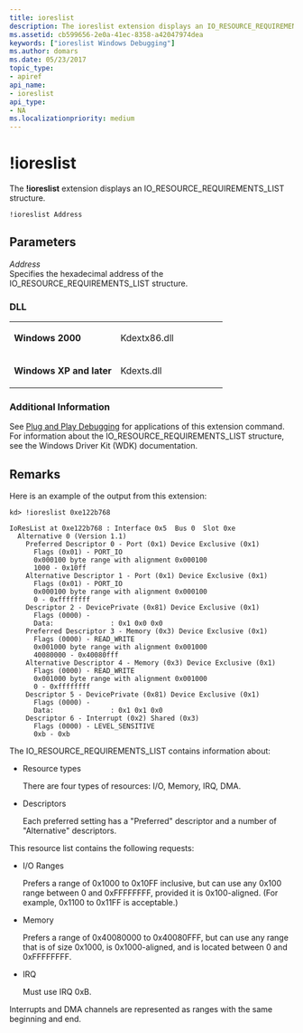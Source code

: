 ```yaml
---
title: ioreslist
description: The ioreslist extension displays an IO_RESOURCE_REQUIREMENTS_LIST structure.
ms.assetid: cb599656-2e0a-41ec-8358-a42047974dea
keywords: ["ioreslist Windows Debugging"]
ms.author: domars
ms.date: 05/23/2017
topic_type:
- apiref
api_name:
- ioreslist
api_type:
- NA
ms.localizationpriority: medium
---
```


# !ioreslist


The **!ioreslist** extension displays an IO\_RESOURCE\_REQUIREMENTS\_LIST structure.

```dbgcmd
!ioreslist Address 
```

## <span id="ddk__ioreslist_dbg"></span><span id="DDK__IORESLIST_DBG"></span>Parameters


<span id="_______Address______"></span><span id="_______address______"></span><span id="_______ADDRESS______"></span> *Address*   
Specifies the hexadecimal address of the IO\_RESOURCE\_REQUIREMENTS\_LIST structure.

### <span id="DLL"></span><span id="dll"></span>DLL

<table>
<colgroup>
<col width="50%" />
<col width="50%" />
</colgroup>
<tbody>
<tr class="odd">
<td align="left"><p><strong>Windows 2000</strong></p></td>
<td align="left"><p>Kdextx86.dll</p></td>
</tr>
<tr class="even">
<td align="left"><p><strong>Windows XP and later</strong></p></td>
<td align="left"><p>Kdexts.dll</p></td>
</tr>
</tbody>
</table>

 

### <span id="Additional_Information"></span><span id="additional_information"></span><span id="ADDITIONAL_INFORMATION"></span>Additional Information

See [Plug and Play Debugging](plug-and-play-debugging.md) for applications of this extension command. For information about the IO\_RESOURCE\_REQUIREMENTS\_LIST structure, see the Windows Driver Kit (WDK) documentation.

Remarks
-------

Here is an example of the output from this extension:

```dbgcmd
kd> !ioreslist 0xe122b768

IoResList at 0xe122b768 : Interface 0x5  Bus 0  Slot 0xe
  Alternative 0 (Version 1.1)
    Preferred Descriptor 0 - Port (0x1) Device Exclusive (0x1)
      Flags (0x01) - PORT_IO
      0x000100 byte range with alignment 0x000100
      1000 - 0x10ff
    Alternative Descriptor 1 - Port (0x1) Device Exclusive (0x1)
      Flags (0x01) - PORT_IO
      0x000100 byte range with alignment 0x000100
      0 - 0xffffffff
    Descriptor 2 - DevicePrivate (0x81) Device Exclusive (0x1)
      Flags (0000) -
      Data:              : 0x1 0x0 0x0
    Preferred Descriptor 3 - Memory (0x3) Device Exclusive (0x1)
      Flags (0000) - READ_WRITE
      0x001000 byte range with alignment 0x001000
      40080000 - 0x40080fff
    Alternative Descriptor 4 - Memory (0x3) Device Exclusive (0x1)
      Flags (0000) - READ_WRITE
      0x001000 byte range with alignment 0x001000
      0 - 0xffffffff
    Descriptor 5 - DevicePrivate (0x81) Device Exclusive (0x1)
      Flags (0000) -
      Data:              : 0x1 0x1 0x0
    Descriptor 6 - Interrupt (0x2) Shared (0x3)
      Flags (0000) - LEVEL_SENSITIVE
      0xb - 0xb
```

The IO\_RESOURCE\_REQUIREMENTS\_LIST contains information about:

-   Resource types

    There are four types of resources: I/O, Memory, IRQ, DMA.

-   Descriptors

    Each preferred setting has a "Preferred" descriptor and a number of "Alternative" descriptors.

This resource list contains the following requests:

-   I/O Ranges

    Prefers a range of 0x1000 to 0x10FF inclusive, but can use any 0x100 range between 0 and 0xFFFFFFFF, provided it is 0x100-aligned. (For example, 0x1100 to 0x11FF is acceptable.)

-   Memory

    Prefers a range of 0x40080000 to 0x40080FFF, but can use any range that is of size 0x1000, is 0x1000-aligned, and is located between 0 and 0xFFFFFFFF.

-   IRQ

    Must use IRQ 0xB.

Interrupts and DMA channels are represented as ranges with the same beginning and end.

 

 





